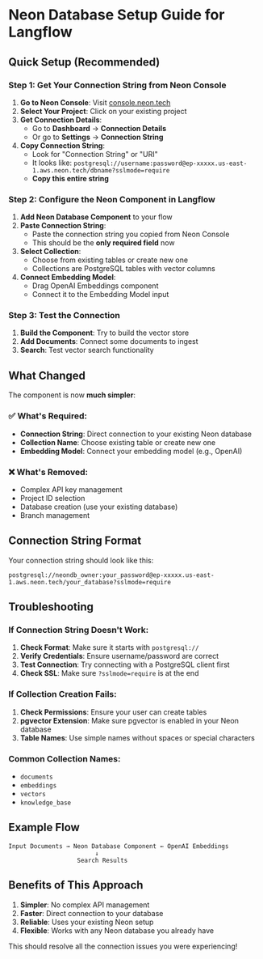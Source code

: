 # Neon Database Setup Guide for Langflow

## Quick Setup (Recommended)

### Step 1: Get Your Connection String from Neon Console

1. **Go to Neon Console**: Visit [console.neon.tech](https://console.neon.tech)
2. **Select Your Project**: Click on your existing project
3. **Get Connection Details**:
   - Go to **Dashboard** → **Connection Details**
   - Or go to **Settings** → **Connection String**
4. **Copy Connection String**: 
   - Look for "Connection String" or "URI"
   - It looks like: `postgresql://username:password@ep-xxxxx.us-east-1.aws.neon.tech/dbname?sslmode=require`
   - **Copy this entire string**

### Step 2: Configure the Neon Component in Langflow

1. **Add Neon Database Component** to your flow
2. **Paste Connection String**: 
   - Paste the connection string you copied from Neon Console
   - This should be the **only required field** now
3. **Select Collection**: 
   - Choose from existing tables or create new one
   - Collections are PostgreSQL tables with vector columns
4. **Connect Embedding Model**: 
   - Drag OpenAI Embeddings component
   - Connect it to the Embedding Model input

### Step 3: Test the Connection

1. **Build the Component**: Try to build the vector store
2. **Add Documents**: Connect some documents to ingest
3. **Search**: Test vector search functionality

## What Changed

The component is now **much simpler**:

### ✅ What's Required:
- **Connection String**: Direct connection to your existing Neon database
- **Collection Name**: Choose existing table or create new one
- **Embedding Model**: Connect your embedding model (e.g., OpenAI)

### ❌ What's Removed:
- Complex API key management
- Project ID selection
- Database creation (use your existing database)
- Branch management

## Connection String Format

Your connection string should look like this:
```
postgresql://neondb_owner:your_password@ep-xxxxx.us-east-1.aws.neon.tech/your_database?sslmode=require
```

## Troubleshooting

### If Connection String Doesn't Work:
1. **Check Format**: Make sure it starts with `postgresql://`
2. **Verify Credentials**: Ensure username/password are correct
3. **Test Connection**: Try connecting with a PostgreSQL client first
4. **Check SSL**: Make sure `?sslmode=require` is at the end

### If Collection Creation Fails:
1. **Check Permissions**: Ensure your user can create tables
2. **pgvector Extension**: Make sure pgvector is enabled in your Neon database
3. **Table Names**: Use simple names without spaces or special characters

### Common Collection Names:
- `documents`
- `embeddings`
- `vectors`
- `knowledge_base`

## Example Flow

```
Input Documents → Neon Database Component ← OpenAI Embeddings
                        ↓
                   Search Results
```

## Benefits of This Approach

1. **Simpler**: No complex API management
2. **Faster**: Direct connection to your database
3. **Reliable**: Uses your existing Neon setup
4. **Flexible**: Works with any Neon database you already have

This should resolve all the connection issues you were experiencing!
